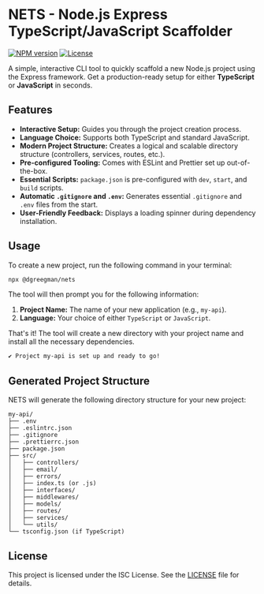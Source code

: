 # NETS - Node.js Express TypeScript/JavaScript Scaffolder

[![NPM version](https://img.shields.io/npm/v/@dgreegman/nets.svg)](https://www.npmjs.com/package/@dgreegman/nets)
[![License](https://img.shields.io/npm/l/@dgreegman/nets.svg)](https://github.com/DGreegman/nets/blob/main/LICENSE)

A simple, interactive CLI tool to quickly scaffold a new Node.js project using the Express framework. Get a production-ready setup for either **TypeScript** or **JavaScript** in seconds.

## Features

- **Interactive Setup:** Guides you through the project creation process.
- **Language Choice:** Supports both TypeScript and standard JavaScript.
- **Modern Project Structure:** Creates a logical and scalable directory structure (controllers, services, routes, etc.).
- **Pre-configured Tooling:** Comes with ESLint and Prettier set up out-of-the-box.
- **Essential Scripts:** `package.json` is pre-configured with `dev`, `start`, and `build` scripts.
- **Automatic `.gitignore` and `.env`:** Generates essential `.gitignore` and `.env` files from the start.
- **User-Friendly Feedback:** Displays a loading spinner during dependency installation.

## Usage

To create a new project, run the following command in your terminal:

```bash
npx @dgreegman/nets
```

The tool will then prompt you for the following information:

1.  **Project Name:** The name of your new application (e.g., `my-api`).
2.  **Language:** Your choice of either `TypeScript` or `JavaScript`.

That's it! The tool will create a new directory with your project name and install all the necessary dependencies.

```bash
✔ Project my-api is set up and ready to go!
```

## Generated Project Structure

NETS will generate the following directory structure for your new project:

```
my-api/
├── .env
├── .eslintrc.json
├── .gitignore
├── .prettierrc.json
├── package.json
├── src/
│   ├── controllers/
│   ├── email/
│   ├── errors/
│   ├── index.ts (or .js)
│   ├── interfaces/
│   ├── middlewares/
│   ├── models/
│   ├── routes/
│   ├── services/
│   └── utils/
└── tsconfig.json (if TypeScript)
```

## License

This project is licensed under the ISC License. See the [LICENSE](LICENSE) file for details.